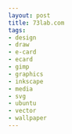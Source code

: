 ```yaml
--- 
layout: post
title: 73lab.com
tags: 
- design
- draw
- e-card
- ecard
- gimp
- graphics
- inkscape
- media
- svg
- ubuntu
- vector
- wallpaper
---
```

<a href="http://www.73lab.com" target="_blank" class="image">
<img class="alignnone size-full wp-image-181" src="{{ site.url }}/images/2008/04/banner_miss2_73lab.jpg" alt="" />
</a>
